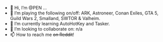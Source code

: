 - 👋 Hi, I’m @PEN ...
- 👀 I’m playing the following on/off: ARK, Astroneer, Conan Exiles, GTA 5, Guild Wars 2, Smalland, SWTOR & Valheim.
- 🌱 I’m currently learning AutoHotKey and Tasker.
- 💞️ I’m looking to collaborate on: n/a
- 📫 How to reach me ~~on Reddit~~!

<!---
PENchanter/PENchanter is a ✨ special ✨ repository because its `README.md` (this file) appears on your GitHub profile.
You can click the Preview link to take a look at your changes.
--->
